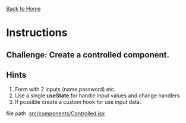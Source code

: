 [Back to Home](/)

# Instructions

## Challenge: Create a controlled component.

## **Hints**

1. Form with 2 inputs (name,password) etc.
2. Use a single **useState** for handle input values and change handlers
3. If possible create a custom hook for use input data.

file path :[src/components/Controlled.jsx](src/components/Controlled.jsx)
